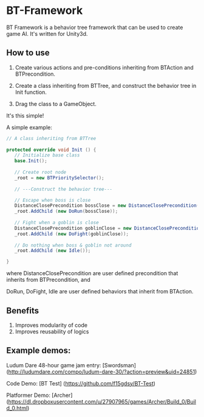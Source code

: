 BT-Framework
============

BT Framework is a behavior tree framework that can be used to create game AI. It's written for Unity3d.

## How to use

1. Create various actions and pre-conditions inheriting from BTAction and BTPrecondition.

2. Create a class inheriting from BTTree, and construct the behavior tree in Init function.

3. Drag the class to a GameObject.

It's this simple!

A simple example:

```csharp
// A class inheriting from BTTree
    
protected override void Init () {
   // Initialize base class
   base.Init();
   
   // Create root node
   _root = new BTPrioritySelector();
   
   // ---Construct the behavior tree---

   // Escape when boss is close
   DistanceClosePrecondition bossClose = new DistanceClosePrecondition("Boss");
   _root.AddChild (new DoRun(bossClose));
   
   // Fight when a goblin is close
   DistanceClosePrecondition goblinClose = new DistanceClosePrecondition("Goblin");
   _root.AddChild (new DoFight(goblinClose));
   
   // Do nothing when boss & goblin not around
   _root.AddChild (new Idle());

}
```
where DistanceClosePrecondition are user defined precondition that inherits from BTPrecondition, and

DoRun, DoFight, Idle are user defined behaviors that inherit from BTAction.


## Benefits
1. Improves modularity of code
2. Improves reusability of logics


## Example demos:
Ludum Dare 48-hour game jam entry: [Swordsman] (http://ludumdare.com/compo/ludum-dare-30/?action=preview&uid=24851)

Code Demo: [BT Test] (https://github.com/f15gdsy/BT-Test)

Platformer Demo: [Archer] (https://dl.dropboxusercontent.com/u/27907965/games/Archer/Build_0/Build_0.html)
